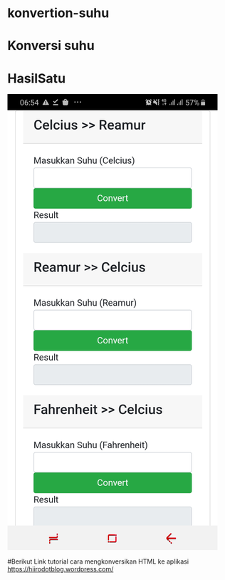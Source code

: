 # konvertion-suhu
# Konversi suhu
# HasilSatu
![AltText](https://github.com/Fatan169/konvertion-suhu/blob/master/Screenshot_20200225-065411_KonversiSuhu.jpg "Hasil Satu")

#Berikut Link tutorial cara mengkonversikan HTML ke aplikasi
https://hiirodotblog.wordpress.com/

